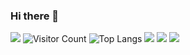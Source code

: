 ### Hi there 👋

<!--
**Johntang666/Johntang666** is a ✨ _special_ ✨ repository because its `README.md` (this file) appears on your GitHub profile.

Here are some ideas to get you started:

- 🔭 I’m currently working on ...
- 🌱 I’m currently learning ...
- 👯 I’m looking to collaborate on ...
- 🤔 I’m looking for help with ...
- 💬 Ask me about ...
- 📫 How to reach me: ...
- 😄 Pronouns: ...
- ⚡ Fun fact: ...
-->
![](https://github-readme-stats.vercel.app/api?username=Johntang666&show_icons=true&theme=transparent)
![Visitor Count](https://profile-counter.glitch.me/Johntang666/count.svg)
![Top Langs](https://github-readme-stats.vercel.app/api/top-langs/?username=Johntang666&layout=compact&theme=tokyonight)
![](https://github-readme-activity-graph.cyclic.app/graph?username=Johntang666&theme=dracula)
![](https://img.shields.io/badge/java-1.0-brightgreen)
![](https://img.shields.io/badge/iTerm2-000000?style=for-the-badge&logo=iterm2&logoColor=white)
